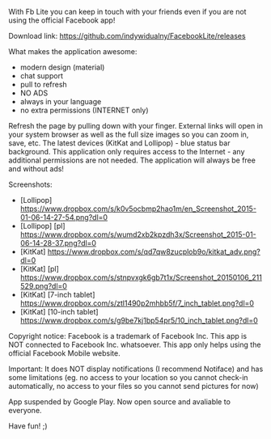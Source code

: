 With Fb Lite you can keep in touch with your friends even if you are not using the official Facebook app! 

Download link: https://github.com/indywidualny/FacebookLite/releases

What makes the application awesome:

* modern design (material) 
* chat support 
* pull to refresh
* NO ADS
* always in your language 
* no extra permissions (INTERNET only) 

Refresh the page by pulling down with your finger. External links will open in your system browser as well as the full size images so you can zoom in, save, etc. The latest devices (KitKat and Lollipop) - blue status bar background. This application only requires access to the Internet - any additional permissions are not needed. The application will always be free and without ads! 

Screenshots:

* [Lollipop] https://www.dropbox.com/s/k0v5ocbmp2hao1m/en_Screenshot_2015-01-06-14-27-54.png?dl=0
* [Lollipop] [pl] https://www.dropbox.com/s/wumd2xb2kpzdh3x/Screenshot_2015-01-06-14-28-37.png?dl=0
* [KitKat] https://www.dropbox.com/s/qd7qw8zucplob9o/kitkat_adv.png?dl=0
* [KitKat] [pl] https://www.dropbox.com/s/stnpvxgk6gb7t1x/Screenshot_20150106_211529.png?dl=0
* [KitKat] [7-inch tablet] https://www.dropbox.com/s/ztl1490p2mhbb5f/7_inch_tablet.png?dl=0
* [KitKat] [10-inch tablet] https://www.dropbox.com/s/g9be7kj1bp54pr5/10_inch_tablet.png?dl=0

Copyright notice: Facebook is a trademark of Facebook Inc. This app is NOT connected to Facebook Inc. whatsoever. This app only helps using the official Facebook Mobile website. 

Important: It does NOT display notifications (I recommend Notiface) and has some limitations (eg. no access to your location so you cannot check-in automatically, no access to your files so you cannot send pictures for now) 

App suspended by Google Play.
Now open source and avaliable to everyone.

Have fun! ;)

